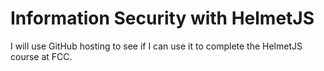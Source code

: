 # Information Security with HelmetJS

I will use GitHub hosting to see if I can use it to complete the HelmetJS course at FCC.
